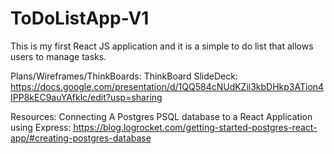 # ToDoListApp-V1
This is my first React JS application and it is a simple to do list that allows users to manage tasks.

Plans/Wireframes/ThinkBoards:
ThinkBoard SlideDeck: https://docs.google.com/presentation/d/1QQ584cNUdKZil3kbDHkp3ATion4IPP8kEC9auYAfklc/edit?usp=sharing

Resources:
Connecting A Postgres PSQL database to a React Application using Express: https://blog.logrocket.com/getting-started-postgres-react-app/#creating-postgres-database
